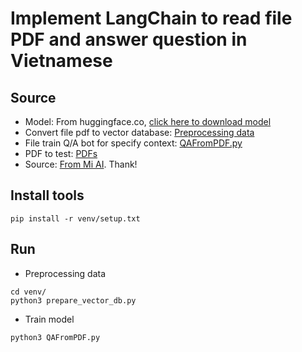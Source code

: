 # Implement LangChain to read file PDF and answer question in Vietnamese
## Source
* Model: From huggingface.co, [click here to download model](https://huggingface.co/vilm/vinallama-7b-chat-GGUF)
* Convert file pdf to vector database: [Preprocessing data](/venv/prepare_vector_db.py)
* File train Q/A bot for specify context: [QAFromPDF.py](/venv/QAFromPDF.py)
* PDF to test: [PDFs](/data/)
* Source: [From Mi AI](https://www.youtube.com/watch?v=z1OfI_NOvgI). Thank!
## Install tools
```
pip install -r venv/setup.txt
```
## Run
* Preprocessing data
```
cd venv/
python3 prepare_vector_db.py
```
* Train model
```
python3 QAFromPDF.py
```

